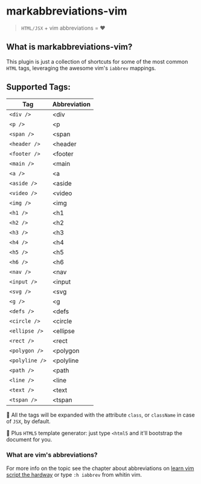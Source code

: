 # markabbreviations-vim
> `HTML/JSX` + vim abbreviations = :hearts:

## What is markabbreviations-vim?
This plugin is just a collection of shortcuts for some of the most common `HTML` tags, leveraging the awesome vim's `iabbrev` mappings.

## Supported Tags:
| Tag | Abbreviation |
| --- | ------------ |
| `<div />` | <div
| `<p />`  | <p
| `<span />` | <span
| `<header />` | <header
| `<footer />` | <footer
| `<main />` | <main
| `<a />` | <a
| `<aside />` | <aside
| `<video />` | <video
| `<img />` | <img
| `<h1 />`  | <h1
| `<h2 />`  | <h2
| `<h3 />`  | <h3
| `<h4 />`  | <h4
| `<h5 />`  | <h5
| `<h6 />`  | <h6
| `<nav />` | <nav
| `<input />` | <input
| `<svg />` | <svg
| `<g />` | <g
| `<defs />` | <defs
| `<circle />` | <circle
| `<ellipse />` | <ellipse
| `<rect />` | <rect
| `<polygon />` | <polygon
| `<polyline />` | <polyline
| `<path />` | <path
| `<line />` | <line
| `<text />` | <text
| `<tspan />` | <tspan

:pushpin: All the tags will be expanded with the attribute `class`, or `className` in case of `JSX`, by default.

:gift: Plus `HTML5` template generator: just type `<html5` and it'll bootstrap the document for you.

### What are vim's abbreviations?
For more info on the topic see the chapter about abbreviations on [learn vim script the hardway](http://learnvimscriptthehardway.stevelosh.com/chapters/08.html) or type `:h iabbrev` from whitin vim.
